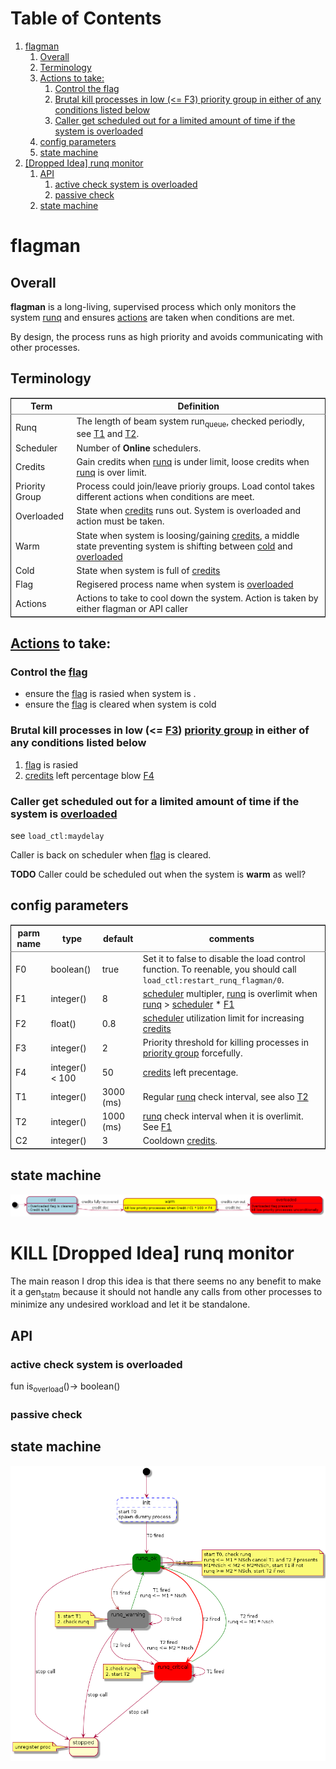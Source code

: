 
# Table of Contents

1.  [flagman](#orgdfb1a14)
    1.  [Overall](#org67e4337)
    2.  [Terminology](#org5bd1914)
    3.  [Actions to take:](#org595a877)
        1.  [Control the flag](#org74c275d)
        2.  [Brutal kill processes in low (<= F3) priority group in either of any conditions listed below](#org40add11)
        3.  [Caller get scheduled out for a limited amount of time if the system is overloaded](#orgf659e54)
    4.  [config parameters](#orge377657)
    5.  [state machine](#org88ab2e3)
2.  [[Dropped Idea] runq monitor](#orgce945f2)
    1.  [API](#org6dc839d)
        1.  [active check system is overloaded](#orgc4fa8fd)
        2.  [passive check](#orgc4c1d17)
    2.  [state machine](#orgde9a3c8)



<a id="orgdfb1a14"></a>

# flagman


<a id="org67e4337"></a>

## Overall

**flagman** is a long-living, supervised process which only monitors the system [runq](#orgdfd8a30) and ensures [actions](#org1835078) are taken when conditions are met.

By design, the process runs as high priority and avoids communicating with other processes.


<a id="org5bd1914"></a>

## Terminology

<table border="2" cellspacing="0" cellpadding="6" rules="groups" frame="hsides">


<colgroup>
<col  class="org-left" />

<col  class="org-left" />
</colgroup>
<thead>
<tr>
<th scope="col" class="org-left">Term</th>
<th scope="col" class="org-left">Definition</th>
</tr>
</thead>

<tbody>
<tr>
<td class="org-left">Runq<a id="orgdfd8a30"></a></td>
<td class="org-left">The length of beam system run<sub>queue</sub>, checked periodly, see <a href="#orgbc948bd">T1</a> and <a href="#orgfd7f86d">T2</a>.</td>
</tr>


<tr>
<td class="org-left">Scheduler<a id="orgad36648"></a></td>
<td class="org-left">Number of <b>Online</b> schedulers.</td>
</tr>


<tr>
<td class="org-left">Credits<a id="org9633473"></a></td>
<td class="org-left">Gain credits when <a href="#orgdfd8a30">runq</a> is under limit, loose credits when <a href="#orgdfd8a30">runq</a> is over limit.</td>
</tr>


<tr>
<td class="org-left">Priority Group<a id="orgef57f3d"></a></td>
<td class="org-left">Process could join/leave prioriy groups. Load contol takes different actions when conditions are meet.</td>
</tr>


<tr>
<td class="org-left">Overloaded<a id="orgb8bc39d"></a></td>
<td class="org-left">State when <a href="#org9633473">credits</a> runs out. System is overloaded and action must be taken.</td>
</tr>


<tr>
<td class="org-left">Warm<a id="org5a7364c"></a></td>
<td class="org-left">State when system is loosing/gaining <a href="#org9633473">credits</a>, a middle state preventing system is shifting between <a href="#org4e89ed9">cold</a> and <a href="#orgb8bc39d">overloaded</a></td>
</tr>


<tr>
<td class="org-left">Cold<a id="org4e89ed9"></a></td>
<td class="org-left">State when system is full of <a href="#org9633473">credits</a></td>
</tr>


<tr>
<td class="org-left">Flag<a id="org812405c"></a></td>
<td class="org-left">Regisered process name when system is <a href="#orgb8bc39d">overloaded</a></td>
</tr>


<tr>
<td class="org-left">Actions<a id="org1835078"></a></td>
<td class="org-left">Actions to take to cool down the system. Action is taken by either flagman or API caller</td>
</tr>
</tbody>
</table>


<a id="org595a877"></a>

## [Actions](#org1835078) to take:


<a id="org74c275d"></a>

### Control the [flag](#org812405c)

-   ensure the [flag](#org812405c) is rasied when system is <a id="orge5ae005"></a>.
-   ensure the [flag](#org812405c) is cleared when system is cold


<a id="org40add11"></a>

### Brutal kill processes in low (<= [F3](#orgedbc380)) [priority group](#orgef57f3d) in either of any conditions listed below

1.  [flag](#org812405c) is rasied
2.  [credits](#org9633473) left percentage blow [F4](#orgd263cd2)


<a id="orgf659e54"></a>

### Caller get scheduled out for a limited amount of time if the system is [overloaded](#orgb8bc39d)

see `load_ctl:maydelay`

Caller is back on scheduler when [flag](#org812405c) is cleared.

**TODO** Caller could be scheduled out when the system is **warm** as well?


<a id="orge377657"></a>

## config parameters

<table border="2" cellspacing="0" cellpadding="6" rules="groups" frame="hsides">


<colgroup>
<col  class="org-left" />

<col  class="org-left" />

<col  class="org-right" />

<col  class="org-left" />
</colgroup>
<thead>
<tr>
<th scope="col" class="org-left">parm name</th>
<th scope="col" class="org-left">type</th>
<th scope="col" class="org-right">default</th>
<th scope="col" class="org-left">comments</th>
</tr>
</thead>

<tbody>
<tr>
<td class="org-left">F0<a id="orge6c5563"></a></td>
<td class="org-left">boolean()</td>
<td class="org-right">true</td>
<td class="org-left">Set it to false to disable the load control function. To reenable, you should call <code>load_ctl:restart_runq_flagman/0</code>.</td>
</tr>


<tr>
<td class="org-left">F1<a id="orgbb4802b"></a></td>
<td class="org-left">integer()</td>
<td class="org-right">8</td>
<td class="org-left"><a href="#orgad36648">scheduler</a> multipler, <a href="#orgdfd8a30">runq</a> is overlimit when <a href="#orgdfd8a30">runq</a> &gt; <a href="#orgad36648">scheduler</a> * <a href="#orgbb4802b">F1</a></td>
</tr>


<tr>
<td class="org-left">F2<a id="org946ee10"></a></td>
<td class="org-left">float()</td>
<td class="org-right">0.8</td>
<td class="org-left"><a href="#orgad36648">scheduler</a> utilization limit for increasing <a href="#org9633473">credits</a></td>
</tr>


<tr>
<td class="org-left">F3<a id="orgedbc380"></a></td>
<td class="org-left">integer()</td>
<td class="org-right">2</td>
<td class="org-left">Priority threshold for killing processes in <a href="#orgef57f3d">priority group</a> forcefully.</td>
</tr>


<tr>
<td class="org-left">F4<a id="orgd263cd2"></a></td>
<td class="org-left">integer() &lt; 100</td>
<td class="org-right">50</td>
<td class="org-left"><a href="#org9633473">credits</a> left precentage.</td>
</tr>


<tr>
<td class="org-left">T1<a id="orgbc948bd"></a></td>
<td class="org-left">integer()</td>
<td class="org-right">3000 (ms)</td>
<td class="org-left">Regular <a href="#orgdfd8a30">runq</a> check interval, see also <a href="#orgfd7f86d">T2</a></td>
</tr>


<tr>
<td class="org-left">T2<a id="orgfd7f86d"></a></td>
<td class="org-left">integer()</td>
<td class="org-right">1000 (ms)</td>
<td class="org-left"><a href="#orgdfd8a30">runq</a> check interval when it is overlimit. See <a href="#orgbb4802b">F1</a></td>
</tr>


<tr>
<td class="org-left">C2<a id="org300e7c8"></a></td>
<td class="org-left">integer()</td>
<td class="org-right">3</td>
<td class="org-left">Cooldown <a href="#org9633473">credits</a>.</td>
</tr>
</tbody>
</table>


<a id="org88ab2e3"></a>

## state machine

![img](flagman_fsm.png)


<a id="orgce945f2"></a>

# KILL [Dropped Idea] runq monitor

The main reason I drop this idea is that there seems no any benefit to make it a gen<sub>statm</sub>
because it should not handle any calls from other processes to minimize any undesired workload and let it be standalone.


<a id="org6dc839d"></a>

## API


<a id="orgc4fa8fd"></a>

### active check system is overloaded

fun is<sub>overload</sub>()-> boolean()


<a id="orgc4c1d17"></a>

### passive check


<a id="orgde9a3c8"></a>

## state machine

![img](state_machine.png)

